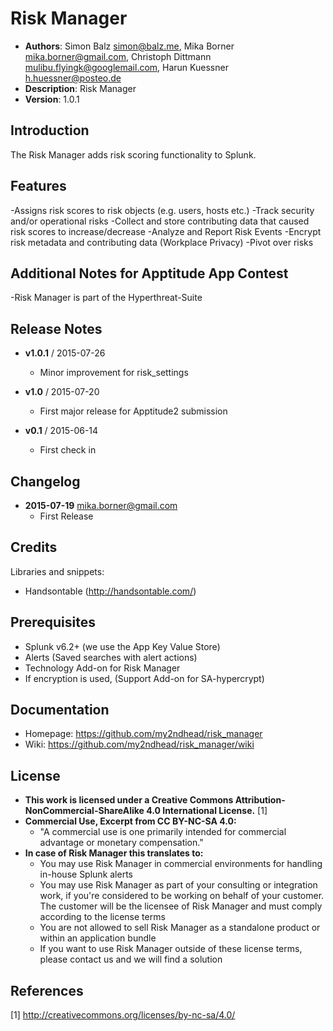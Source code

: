 # Risk Manager
- **Authors**:		Simon Balz <simon@balz.me>, Mika Borner <mika.borner@gmail.com>, Christoph Dittmann <mulibu.flyingk@googlemail.com>, Harun Kuessner <h.huessner@posteo.de>
- **Description**:	Risk Manager
- **Version**: 		1.0.1

## Introduction
The Risk Manager adds risk scoring functionality to Splunk.

## Features

-Assigns risk scores to risk objects (e.g. users, hosts etc.)
-Track security and/or operational risks
-Collect and store contributing data that caused risk scores to increase/decrease
-Analyze and Report Risk Events
-Encrypt risk metadata and contributing data (Workplace Privacy)
-Pivot over risks

## Additional Notes for Apptitude App Contest

-Risk Manager is part of the Hyperthreat-Suite

## Release Notes
- **v1.0.1**	/	2015-07-26
	- Minor improvement for risk_settings	

- **v1.0**	/	2015-07-20
	- First major release for Apptitude2 submission

- **v0.1**	/	2015-06-14
	- First check in

## Changelog
- **2015-07-19** mika.borner@gmail.com
	- First Release

## Credits
Libraries and snippets:
- Handsontable (http://handsontable.com/)

## Prerequisites
- Splunk v6.2+ (we use the App Key Value Store)
- Alerts (Saved searches with alert actions)
- Technology Add-on for Risk Manager
- If encryption is used, (Support Add-on for SA-hypercrypt)

## Documentation
- Homepage: https://github.com/my2ndhead/risk_manager
- Wiki: https://github.com/my2ndhead/risk_manager/wiki

## License
- **This work is licensed under a Creative Commons Attribution-NonCommercial-ShareAlike 4.0 International License.** [1]
- **Commercial Use, Excerpt from CC BY-NC-SA 4.0:**
  - "A commercial use is one primarily intended for commercial advantage or monetary compensation."
- **In case of Risk Manager this translates to:**
  - You may use Risk Manager in commercial environments for handling in-house Splunk alerts
  - You may use Risk Manager as part of your consulting or integration work, if you're considered to be working on behalf of your customer. The customer will be the licensee of Risk Manager and must comply according to the license terms
  - You are not allowed to sell Risk Manager as a standalone product or within an application bundle
  - If you want to use Risk Manager outside of these license terms, please contact us and we will find a solution

## References
[1] http://creativecommons.org/licenses/by-nc-sa/4.0/
